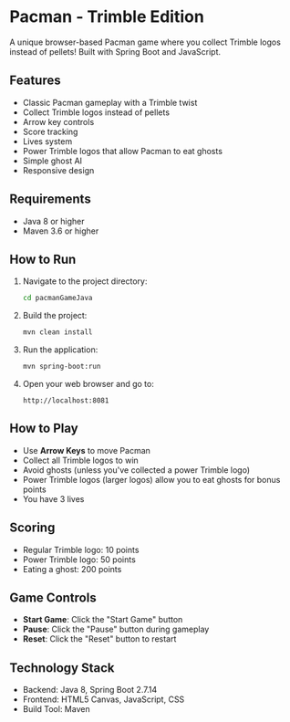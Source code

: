 # Pacman - Trimble Edition

A unique browser-based Pacman game where you collect Trimble logos instead of pellets! Built with Spring Boot and JavaScript.

## Features

- Classic Pacman gameplay with a Trimble twist
- Collect Trimble logos instead of pellets
- Arrow key controls
- Score tracking
- Lives system
- Power Trimble logos that allow Pacman to eat ghosts
- Simple ghost AI
- Responsive design

## Requirements

- Java 8 or higher
- Maven 3.6 or higher

## How to Run

1. Navigate to the project directory:
   ```bash
   cd pacmanGameJava
   ```

2. Build the project:
   ```bash
   mvn clean install
   ```

3. Run the application:
   ```bash
   mvn spring-boot:run
   ```

4. Open your web browser and go to:
   ```
   http://localhost:8081
   ```

## How to Play

- Use **Arrow Keys** to move Pacman
- Collect all Trimble logos to win
- Avoid ghosts (unless you've collected a power Trimble logo)
- Power Trimble logos (larger logos) allow you to eat ghosts for bonus points
- You have 3 lives

## Scoring

- Regular Trimble logo: 10 points
- Power Trimble logo: 50 points
- Eating a ghost: 200 points

## Game Controls

- **Start Game**: Click the "Start Game" button
- **Pause**: Click the "Pause" button during gameplay
- **Reset**: Click the "Reset" button to restart

## Technology Stack

- Backend: Java 8, Spring Boot 2.7.14
- Frontend: HTML5 Canvas, JavaScript, CSS
- Build Tool: Maven 
